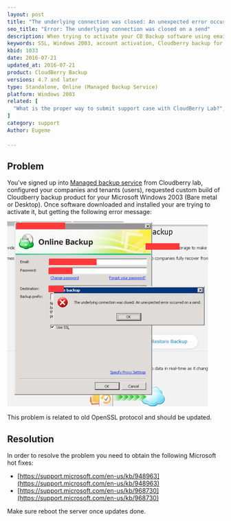 ```yaml
---
layout: post
title: "The underlying connection was closed: An unexpected error occurred on a send"
seo_title: "Error: The underlying connection was closed on a send"
description: When trying to activate your CB Backup software using email and password from MBS you are getting this error message after submit
keywords: SSL, Windows 2003, account activation, Cloudberry backup for Windows 2003
kbid: 1033
date: 2016-07-21
updated_at: 2016-07-21
product: CloudBerry Backup
versions: 4.7 and later
type: Standalone, Online (Managed Backup Service)
platform: Windows 2003
related: [
  "What is the proper way to submit support case with CloudBerry Lab?",
]
category: support
Author: Eugene

---
```

## Problem

You've signed up into [Managed backup service](http://cloudberrylab.com/mbs) from Cloudberry lab, configured your companies and tenants (users), requested custom build of Cloudberry backup product for your Microsoft Windows 2003 (Bare metal or Desktop). Once software downloaded and installed your are trying to activate it, but getting the following error message:

![Windows 2003 error message with old SSL](/images/windows_2003_error_with_old_ssl.png)

This problem is related to old OpenSSL protocol and should be updated.

## Resolution

In order to resolve the problem you need to obtain the following Microsoft hot fixes:

* [https://support.microsoft.com/en-us/kb/948963](https://support.microsoft.com/en-us/kb/948963)
* [https://support.microsoft.com/en-us/kb/968730](https://support.microsoft.com/en-us/kb/968730)

Make sure reboot the server once updates done.
